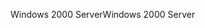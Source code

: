 <span data-ttu-id="8b7da-101">Windows 2000 Server</span><span class="sxs-lookup"><span data-stu-id="8b7da-101">Windows 2000 Server</span></span>